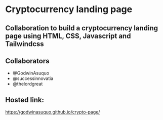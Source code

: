 # Cryptocurrency landing page 
## Collaboration to build a cryptocurrency landing page using HTML, CSS, Javascript and Tailwindcss
## Collaborators
- @GodwinAsuquo
- @successinnovatia
- @thelordgreat
## Hosted link:
https://godwinasuquo.github.io/crypto-page/
